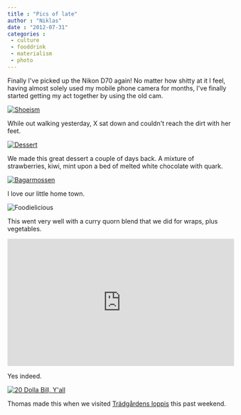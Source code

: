 ```yaml
---
title : "Pics of late"
author : "Niklas"
date : "2012-07-31"
categories : 
 - culture
 - fooddrink
 - materialism
 - photo
---
```


Finally I've picked up the Nikon D70 again! No matter how shitty at it I feel, having almost solely used my mobile phone camera for months, I've finally started getting my act together by using the old cam.

[![Shoeism](http://farm9.staticflickr.com/8154/7681555504_5d08f33ab5.jpg)](http://www.flickr.com/photos/pivic/7681555504)

While out walking yesterday, X sat down and couldn't reach the dirt with her feet.

[![Dessert](http://farm9.staticflickr.com/8142/7681558332_848a4b3488.jpg)](http://www.flickr.com/photos/pivic/7681558332)

We made this great dessert a couple of days back. A mixture of strawberries, kiwi, mint upon a bed of melted white chocolate with quark.

[![Bagarmossen](http://farm9.staticflickr.com/8285/7681553830_da6807b6c5_z.jpg)](http://www.flickr.com/photos/pivic/7681553830)

I love our little home town.

![Foodielicious](http://farm8.staticflickr.com/7277/7681551838_23e57134ee.jpg)

This went very well with a curry quorn blend that we did for wraps, plus vegetables.

<iframe width="510" height="286" src="http://stipple.com/embed/2839414?h=286&amp;w=510" frameborder="0" marginheight="0" marginwidth="0" scrolling="no"></iframe>

Yes indeed.

[![20 Dolla Bill, Y'all](http://farm9.staticflickr.com/8159/7674622840_333d721016.jpg)](http://www.flickr.com/photos/pivic/7674622840)

Thomas made this when we visited [Trädgårdens loppis](http://www.sommarloppisen.se) this past weekend.
